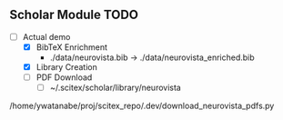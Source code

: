 <!-- ---
!-- Timestamp: 2025-10-06 09:39:18
!-- Author: ywatanabe
!-- File: /home/ywatanabe/proj/scitex_repo/src/scitex/scholar/TODO.md
!-- --- -->

## Scholar Module TODO

- [ ] Actual demo
  - [x] BibTeX Enrichment
    -  ./data/neurovista.bib -> ./data/neurovista_enriched.bib
  - [x] Library Creation
  - [ ] PDF Download
    - [ ] ~/.scitex/scholar/library/neurovista

/home/ywatanabe/proj/scitex_repo/.dev/download_neurovista_pdfs.py

<!-- EOF -->